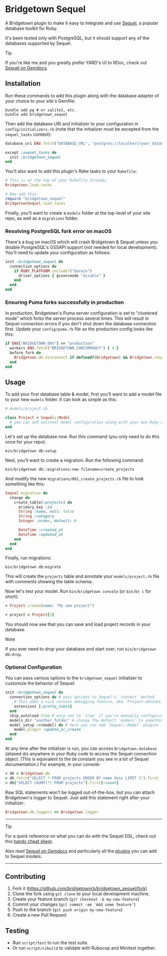 # Bridgetown Sequel

A Bridgetown plugin to make it easy to integrate and use [Sequel](https://sequel.jeremyevans.net), a popular database toolkit for Ruby.

It's been tested only with PostgreSQL, but it should support any of the databases supported by Sequel.

> [!TIP]
> If you're like me and you greatly prefer YARD's UI to RDoc, check out [Sequel on Gemdocs](https://gemdocs.org/gems/sequel/latest).

## Installation

Run these commands to add this plugin along with the database adapter of your choice to your site's Gemfile:

```shell
bundle add pg # or sqlite3, etc.
bundle add bridgetown_sequel
```

Then add the database URI and initializer to your configuration in `config/initializers.rb` (note that the initializer _must_ be excepted from the `sequel_tasks` context):

```ruby
database_uri ENV.fetch("DATABASE_URL", "postgres://localhost/your_database_name_here_#{Bridgetown.env}")

except :sequel_tasks do
  init :bridgetown_sequel
end
```

You'll also want to add this plugin's Rake tasks to your `Rakefile`:

```rb
# This is at the top of your Rakefile already:
Bridgetown.load_tasks

# Now add this:
require "bridgetown_sequel"
BridgetownSequel.load_tasks
```

Finally, you'll want to create a `models` folder at the top-level of your site repo, as well as a `migrations` folder.

### Resolving PostgreSQL fork error on macOS

There's a bug on macOS which will crash Bridgetown & Sequel unless you disable PostgreSQL's GSSAPI support (not needed for local development). You'll need to update your configuration as follows:

```rb
init :bridgetown_sequel do
  connection_options do
    if RUBY_PLATFORM.include?("darwin")
      driver_options { gssencmode "disable" }
    end
  end
end
```

### Ensuring Puma forks successfully in production

In production, Bridgetown's Puma server configuration is set to "clustered mode" which forks the server process several times. This will result in Sequel connection errors if you don't shut down the database connection first. Update your `config/puma.rb` file so the production config looks like this:

```rb
if ENV["BRIDGETOWN_ENV"] == "production"
  workers ENV.fetch("BRIDGETOWN_CONCURRENCY") { 4 }
  before_fork do
    Bridgetown.db.disconnect if defined?(Bridgetown) && Bridgetown.respond_to?(:db)
  end
end
```

## Usage

To add your first database table & model, first you'll want to add a model file to your new `models` folder. It can look as simple as this:

```rb
# models/project.rb

class Project < Sequel::Model
  # you can add optional model configuration along with your own Ruby code here later...
end
```

Let's set up the database now. Run this command (you only need to do this once for your repo):

```shell
bin/bridgetown db:setup
```

Next, you'll want to create a migration. Run the following command:

```shell
bin/bridgetown db::migrations:new filename=create_projects
```

And modify the new `migrations/001_create_projects.rb` file to look something like this:

```rb
Sequel.migration do
  change do
    create_table(:projects) do
      primary_key :id
      String :name, null: false
      String :category
      Integer :order, default: 0

      DateTime :created_at
      DateTime :updated_at
    end
  end
end
```

Finally, run migrations:

```shell
bin/bridgetown db:migrate
```

This will create the `projects` table and annotate your `models/project.rb` file with comments showing the table schema.

Now let's test your model. Run `bin/bridgetown console` (or `bin/bt c` for short):

```rb
> Project.create(name: "My new project")

> project = Project[1]
```

You should now see that you can save and load project records in your database.

> [!NOTE]
> If you ever need to drop your database and start over, run `bin/bridgetown db:drop`.

### Optional Configuration

You can pass various options to the `bridgetown_sequel` initializer to customize the behavior of Sequel:

```rb
init :bridgetown_sequel do
  connection_options do # pass options to Sequel's `connect` method
    # This adds a nice console debugging feature, aka `Project.dataset.print`
    extensions [:pretty_table]
  end
  skip_autoload true # only set to `true` if you're manually configuring your autoload settings
  models_dir "another_folder" # change the default `models` to something else
  model_setup ->(model) do # here you can add `Sequel::Model` plugins to apply to all your models
    model.plugin :update_or_create 
  end
end
```

At any time after the initializer is run, you can access `Bridgetown.database` (aliased `db`) anywhere in your Ruby code to access the Sequel connection object. (This is equivalent to the `DB` constant you see in a lot of Sequel documentation.) For example, in your console:

```rb
> db = Bridgetown.db
> db.fetch("SELECT * FROM projects ORDER BY name desc LIMIT 1").first
> db["SELECT COUNT(*) FROM projects"].first[:count]
```

Raw SQL statements won't be logged out-of-the-box, but you can attach Bridgetown's logger to Sequel. Just add this statement right after your initializer:

```rb
Bridgetown.db.loggers << Bridgetown.logger
```

----

> [!TIP]
> For a quick reference on what you can do with the Sequel DSL, check out this [handy cheat sheet](https://devhints.io/sequel).
> 
> Also read [Sequel on Gemdocs](https://gemdocs.org/gems/sequel/latest) and particularly all the [plugins](https://gemdocs.org/gems/sequel/5.79.0/Sequel/Plugins.html) you can add to Sequel models.

----

## Contributing

1. Fork it (https://github.com/bridgetownrb/bridgetown_sequel/fork)
2. Clone the fork using `git clone` to your local development machine.
3. Create your feature branch (`git checkout -b my-new-feature`)
4. Commit your changes (`git commit -am 'Add some feature'`)
5. Push to the branch (`git push origin my-new-feature`)
6. Create a new Pull Request

## Testing

* Run `script/test` to run the test suite.
* Or run `script/cibuild` to validate with Rubocop and Minitest together.
